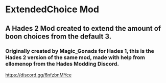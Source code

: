 # ExtendedChoice Mod
## A Hades 2 Mod created to extend the amount of boon choices from the default 3.
### Originally created by Magic_Gonads for Hades 1, this is the Hades 2 version of the same mod, made with help from ellomenop from the Hades Modding Discord.
https://discord.gg/6nfzbnMYce

